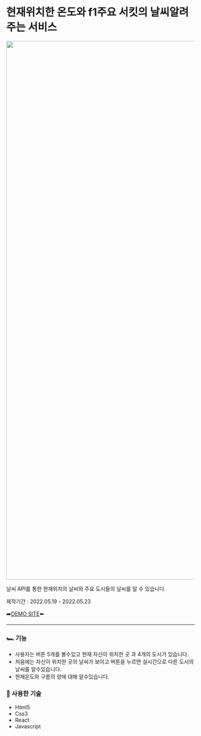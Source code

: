 # 현재위치한 온도와 f1주요 서킷의 날씨알려주는 서비스
<p  align="center"><img width="1440" alt="스크린샷 2022-05-23 18 47 51" src="https://user-images.githubusercontent.com/103023312/169794343-9aa84d77-91c1-48a8-b888-e2e7877e8932.png" width="90%">
</p>

날씨 API를 통한 현재위치의 날씨와 주요 도시들의 날씨를 알 수 있습니다. <br>

제작기간 : 2022.05.19 - 2022.05.23

➡️[DEMO SITE](https://f1-weather.netlify.app)⬅️

---

### 🏎 기능
* 사용자는 버튼 5개를 볼수있고 현재 자신이 위치한 곳 과 4개의 도시가 있습니다.
* 처음에는 자신이 위치한 곳의 날씨가 보이고 버튼을 누르면 실시간으로 다른 도시의 날씨를 알수있습니다.
* 현재온도와 구름의 양에 대해 알수있습니다.

### 🔗 사용한 기술
* Html5
* Css3
* React
* Javascript
